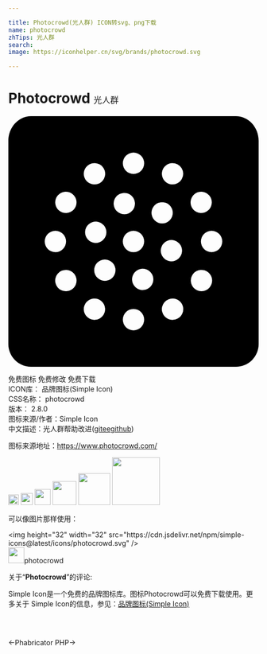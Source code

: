 ```yaml
---

title: Photocrowd(光人群) ICON转svg、png下载
name: photocrowd
zhTips: 光人群
search: 
image: https://iconhelper.cn/svg/brands/photocrowd.svg

---
```


# Photocrowd  <small style="font-size: 60%;font-weight: 100">光人群</small>

<div id="svg" class="svg-wrap">
<svg role="img" viewBox="0 0 24 24" xmlns="http://www.w3.org/2000/svg"><title>Photocrowd icon</title><path d="M2.182 0C.977 0 0 1.058 0 2.364v19.462C0 23.026.977 24 2.182 24h19.636A2.179 2.179 0 0 0 24 21.826V2.364C24 1.058 23.023 0 21.818 0zM12 3.49a1.022 1.022 0 1 1 0 2.045 1.022 1.022 0 0 1 0-2.044zM8.326 4.498a1.022 1.022 0 1 1-.142 2.039 1.022 1.022 0 0 1 .142-2.04zm7.347 0a1.02 1.02 0 0 1 .955 1.529 1.021 1.021 0 1 1-.955-1.53zm-10.23 2.74a1.02 1.02 0 1 1 .145 2.037 1.02 1.02 0 0 1-.145-2.036zm13.113 0a1.02 1.02 0 1 1-.142 2.036 1.02 1.02 0 0 1 .142-2.035zm-7.497.116a1.021 1.021 0 1 1 .119 2.039 1.021 1.021 0 0 1-.12-2.04zm3.687.88a1.021 1.021 0 1 1 .001 2.042 1.021 1.021 0 0 1 0-2.043zm-6.308 1.864a1.02 1.02 0 1 1-.119 2.04 1.02 1.02 0 0 1 .12-2.04zm3.561.88a1.023 1.023 0 1 1-.001 2.047 1.023 1.023 0 0 1 .001-2.047zm-7.488.002a1.022 1.022 0 1 1-.001 2.044 1.022 1.022 0 0 1 0-2.044zm14.977 0a1.02 1.02 0 1 1-.001 2.042 1.02 1.02 0 0 1 0-2.042zm-3.793.881a1.02 1.02 0 1 1-.119 2.038 1.02 1.02 0 0 1 .12-2.038zm-6.442 1.866a1.021 1.021 0 1 1-.001 2.042 1.021 1.021 0 0 1 0-2.042zm3.568.883a1.02 1.02 0 1 1 .12 2.038 1.02 1.02 0 0 1-.12-2.038zm-7.235.116a1.02 1.02 0 0 1 .44 1.904 1.022 1.022 0 1 1-.44-1.904zm12.827 0a1.022 1.022 0 1 1 .142 2.038 1.022 1.022 0 0 1-.142-2.038zm-10.229 2.74a1.021 1.021 0 1 1 .142 2.038 1.021 1.021 0 0 1-.142-2.038zm7.63 0a1.02 1.02 0 0 1 .44 1.904 1.022 1.022 0 1 1-.44-1.904zM12 18.463a1.022 1.022 0 1 1 0 2.045 1.022 1.022 0 0 1 0-2.045z"/></svg>
</div>
<detail full-name='photocrowd'></detail>

<div class="detail-page">
<p>
<span><span class="badge-success badge">免费图标</span> <span class="badge-success badge">免费修改</span>  <span class="badge-success badge">免费下载</span> </span>
<br/>
<span>
ICON库：
<span class="badge-secondary badge">品牌图标(Simple Icon)</span> 
</span>
<br/>
<span>
CSS名称：
<span class="badge-secondary badge">photocrowd</span> 
</span>

<br/>
<span>
版本：
<span class="badge-secondary badge">2.8.0</span> 
</span>
<br/>
<span>图标来源/作者：<span class="badge-light badge">Simple Icon</span></span> 
<br/>
<span class="zh-detail">中文描述：<span class="badge-primary badge">光人群</span><span class="help-link"><span>帮助改进</span>(<a href="https://gitee.com/liuwave/icon-helper/edit/master/json/brands/photocrowd.json" target="_blank" rel="noopener noreferrer">gitee</a><a href="https://github.com/liuwave/icon-helper/edit/master/json/brands/photocrowd.json" target="_blank" rel="noopener noreferrer">github</a></span>)</span><br/>
</p>
</div><div class="description description alert alert-light"><p>图标来源地址：<a href="https://www.photocrowd.com/" target="_blank" rel="noopener noreferrer">https://www.photocrowd.com/</a></p></div>
<div class="alert alert-dark">
<img height="21" width="21" src="https://cdn.jsdelivr.net/npm/simple-icons@latest/icons/photocrowd.svg" />
<img height="24" width="24" src="https://cdn.jsdelivr.net/npm/simple-icons@latest/icons/photocrowd.svg" />
<img height="32" width="32" src="https://cdn.jsdelivr.net/npm/simple-icons@latest/icons/photocrowd.svg" />
<img height="48" width="48" src="https://cdn.jsdelivr.net/npm/simple-icons@latest/icons/photocrowd.svg" />
<img height="64" width="64" src="https://cdn.jsdelivr.net/npm/simple-icons@latest/icons/photocrowd.svg" />
<img height="96" width="96" src="https://cdn.jsdelivr.net/npm/simple-icons@latest/icons/photocrowd.svg" />

</div>
<div>
  <p>可以像图片那样使用：    
  </p>
  <div class="alert alert-primary" style="font-size: 14px">
    &lt;img height="32" width="32" src="https://cdn.jsdelivr.net/npm/simple-icons@latest/icons/photocrowd.svg" /&gt;
    <copy-btn content='<img height="32" width="32" src="https://cdn.jsdelivr.net/npm/simple-icons@latest/icons/photocrowd.svg" />'></copy-btn>
  </div>
  <div class="alert alert-secondary">
    <img height="32" width="32" src="https://cdn.jsdelivr.net/npm/simple-icons@latest/icons/photocrowd.svg" />photocrowd
    <copy-btn content="photocrowd" btn-title="复制图标名称"></copy-btn>
  </div>
</div>
<div class="icon-detail__container">
<p>关于“<b>Photocrowd</b>”的评论:</p>
</div>
<Vssue title="关于“Photocrowd”的评论" />
<div><p>Simple Icon是一个免费的品牌图标库。图标Photocrowd可以免费下载使用。更多关于  Simple Icon的信息，参见：<a target="_blank" href="https://iconhelper.cn/brands.html">品牌图标(Simple Icon)</a>
</p></div>


<div style="padding:2rem 0 " class="page-nav"><p class="inner"><span class="prev">←<router-link to="/icon/phabricator.html">Phabricator</router-link></span> <span class="next"><router-link to="/icon/php.html">PHP</router-link>→</span></p></div>
